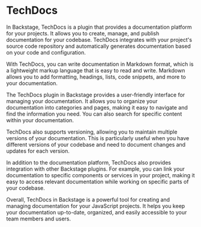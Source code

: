 # TechDocs

In Backstage, TechDocs is a plugin that provides a documentation platform for your projects. It allows you to create, manage, and publish documentation for your codebase. TechDocs integrates with your project's source code repository and automatically generates documentation based on your code and configuration.

With TechDocs, you can write documentation in Markdown format, which is a lightweight markup language that is easy to read and write. Markdown allows you to add formatting, headings, lists, code snippets, and more to your documentation.

The TechDocs plugin in Backstage provides a user-friendly interface for managing your documentation. It allows you to organize your documentation into categories and pages, making it easy to navigate and find the information you need. You can also search for specific content within your documentation.

TechDocs also supports versioning, allowing you to maintain multiple versions of your documentation. This is particularly useful when you have different versions of your codebase and need to document changes and updates for each version.

In addition to the documentation platform, TechDocs also provides integration with other Backstage plugins. For example, you can link your documentation to specific components or services in your project, making it easy to access relevant documentation while working on specific parts of your codebase.

Overall, TechDocs in Backstage is a powerful tool for creating and managing documentation for your JavaScript projects. It helps you keep your documentation up-to-date, organized, and easily accessible to your team members and users.
